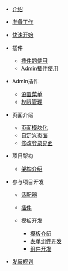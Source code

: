 * [介绍](README)

* [准备工作](install)

* [快速开始](init-project)

* 插件

  * [插件的使用](plugins/plugins)    
  * [Admin插件使用](plugins/admin) 

* Admin插件

  * [设置菜单](menus)
  * [权限管理](rbac)

* 页面介绍

  * [页面模块化](pages/modules)    
  * [自定义页面](pages/pages)   
  * [修改登录界面](pages/login)

* 项目架构

  * [架构介绍](architecture/introduction)

* 参与项目开发

  * [适配器](development/adapter)
  * [插件](development/plugins)  
  * 模板开发

    * [模板介绍](development/template/template)     
    * [表单组件开发](development/template/form)         
    * [组件开发](development/template/components) 

* [发展规划](plan)